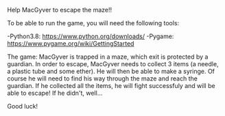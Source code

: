 Help MacGyver to escape the maze!!

To be able to run the game, you will need the following tools:

-Python3.8: https://www.python.org/downloads/
-Pygame: https://www.pygame.org/wiki/GettingStarted

The game:
MacGyver is trapped in a maze, which exit is protected by a guardian. 
In order to escape, MacGyver needs to collect 3 items (a needle, a plastic tube and some ether). 
He will then be able to make a syringe.
Of course he will need to find his way through the maze and reach the guardian.
If he collected all the items, he will fight successfuly and will be able to escape!
If he didn't, well...

Good luck!